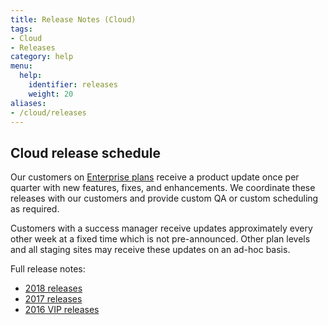 ```yaml
---
title: Release Notes (Cloud)
tags:
- Cloud
- Releases
category: help
menu:
  help:
    identifier: releases
    weight: 20
aliases:
- /cloud/releases
---
```


## Cloud release schedule

Our customers on [Enterprise plans](https://vanillaforums.com/plans) receive a product update once per quarter with new features, fixes, and enhancements. We coordinate these releases with our customers and provide custom QA or custom scheduling as required.

Customers with a success manager receive updates approximately every other week at a fixed time which is not pre-announced. Other plan levels and all staging sites may receive these updates on an ad-hoc basis.

Full release notes:

* [2018 releases](/cloud/releases/2018)
* [2017 releases](/cloud/releases/2017)
* [2016 VIP releases](/cloud/releases/2016)
